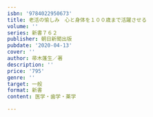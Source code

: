 ```yaml
---
isbn: '9784022950673'
title: 老活の愉しみ　心と身体を１００歳まで活躍させる
volume: ''
series: 新書７６２
publisher: 朝日新聞出版
pubdate: '2020-04-13'
cover: ''
author: 帚木蓬生／著
description: ''
price: '795'
genre: ''
target: 一般
format: 新書
content: 医学・歯学・薬学

---
```

